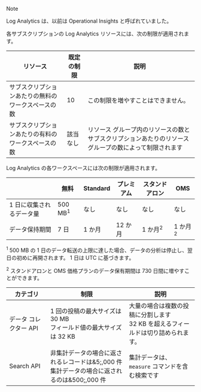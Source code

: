 
>[!NOTE]
>Log Analytics は、以前は Operational Insights と呼ばれていました。
>
>

各サブスクリプションの Log Analytics リソースには、次の制限が適用されます。

| リソース | 既定の制限 | 説明
| --- | --- | --- |
| サブスクリプションあたりの無料のワークスペースの数 | 10 | この制限を増やすことはできません。 |
| サブスクリプションあたりの有料のワークスペースの数 | 該当なし | リソース グループ内のリソースの数とサブスクリプションあたりのリソース グループの数によって制限されます | 


Log Analytics の各ワークスペースには次の制限が適用されます。

|  | 無料 | Standard | プレミアム | スタンドアロン | OMS |
| --- | --- | --- | --- | --- | --- |
| 1 日に収集されるデータ量 |500 MB<sup>1</sup> |なし |なし | なし | なし
| データ保持期間 |7 日 |1 か月 |12 か月 | 1 か月<sup>2</sup> | 1 か月<sup>2</sup>|

<sup>1</sup> 500 MB の 1 日のデータ転送の上限に達した場合、データの分析は停止し、翌日の初めに再開されます。 1 日は UTC に基づきます。

<sup>2</sup> スタンドアロンと OMS 価格プランのデータ保有期間は 730 日間に増やすことができます。

| カテゴリ | 制限 | 説明
| --- | --- | --- |
| データ コレクター API | 1 回の投稿の最大サイズは 30 MB<br>フィールド値の最大サイズは 32 KB | 大量の場合は複数の投稿に分割します<br>32 KB を超えるフィールドは切り詰められます。 |
| Search API | 非集計データの場合に返されるレコードは&5;,000 件<br>集計データの場合に返されるのは&500;,000 件 | 集計データは、`measure` コマンドを含む検索です
 
